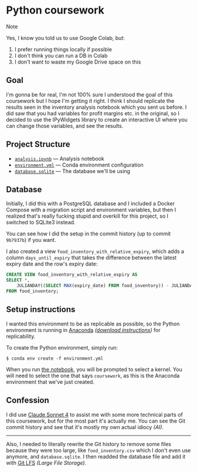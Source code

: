 # Python coursework

> [!NOTE]
> Yes, I know you told us to use Google Colab, but:
>
> 1. I prefer running things locally if possible
> 2. I don't think you can run a DB in Colab
> 3. I don't want to waste my Google Drive space on this

## Goal

I'm gonna be for real, I'm not 100% sure I understood the goal of this coursework but I hope I'm getting it right. I think I should replicate the results seen in the inventory analysis notebook which you sent us before. I did saw that you had variables for profit margins etc. in the original, so I decided to use the IPyWidgets library to create an interactive UI where you can change those variables, and see the results.

## Project Structure

-   [`analysis.ipynb`](./analysis.ipynb)&nbsp;&mdash;&nbsp;Analysis notebook
-   [`environment.yml`](./environment.yml)&nbsp;&mdash;&nbsp;Conda environment configuration
-   [`database.sqlite`](./database.sqlite)&nbsp;&mdash;&nbsp;The database we'll be using

## Database

Initially, I did this with a PostgreSQL database and I included a Docker Compose with a migration script and environment variables, but then I realized that's really fucking stupid and overkill for this project, so I switched to SQLite3 instead.

You can see how I did the setup in the commit history (up to commit `9b7937b`) if you want.

I also created a view `food_inventory_with_relative_expiry`, which adds a column `days_until_expiry` that takes the difference between the latest expiry date and the row's expiry date:

```sql
CREATE VIEW food_inventory_with_relative_expiry AS
SELECT *,
    JULIANDAY((SELECT MAX(expiry_date) FROM food_inventory)) - JULIANDAY(expiry_date) AS days_until_expiry
FROM food_inventory;
```

## Setup instructions

I wanted this environment to be as replicable as possible, so the Python environment is running in [Anaconda](<https://en.wikipedia.org/wiki/Anaconda_(Python_distribution)>) _([download instructions](https://www.anaconda.com/docs/getting-started/anaconda/install))_ for replicability.

To create the Python environment, simply run:

```
$ conda env create -f environment.yml
```

When you run [the notebook](./analysis.ipynb), you will be prompted to select a kernel. You will need to select the one that says `coursework`, as this is the Anaconda environment that we've just created.

## Confession

I did use [Claude Sonnet 4](https://claude.ai) to assist me with some more technical parts of this coursework, but for the most part it's actually me. You can see the Git commit history and see that it's mostly my own actual idiocy *(AI)*.

---

Also, I needed to literally rewrite the Git history to remove some files because they were too large, like `food_inventory.csv` which I don't even use anymore, and `database.sqlite`. I then readded the database file and add it with [Git LFS](https://git-lfs.com/) *(Large File Storage)*.